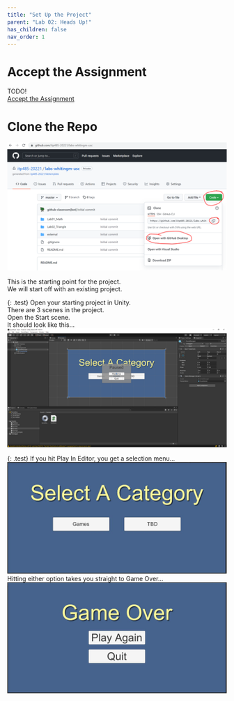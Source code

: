 ```yaml
---
title: "Set Up the Project"
parent: "Lab 02: Heads Up!"
has_children: false
nav_order: 1
---
```


# Accept the Assignment
TODO!\
[Accept the Assignment](https://classroom.github.com/a/-IFymsFi)

# Clone the Repo
![Clone The Repo](images/gitclone.png "Clone The Repo")

This is the starting point for the project.\
We will start off with an existing project.

{: .test}
Open your starting project in Unity.\
There are 3 scenes in the project.\
Open the Start scene.\
It should look like this...
![Starting Project](images/lab02/start.jpg "Starting Project")

{: .test}
If you hit Play In Editor, you get a selection menu...
![Select Menu](images/lab02/select.jpg "Select Menu")
Hitting either option takes you straight to Game Over...
![Game Over](images/lab02/game_over.jpg "Game Over")

